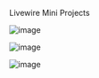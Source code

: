 Livewire Mini Projects

![image](https://github.com/maitrikt1998/livewire-miniprojects/assets/98648107/757eeaf9-0a8b-401f-99a0-c1b52858a6c4)

![image](https://github.com/maitrikt1998/livewire-miniprojects/assets/98648107/7a8e7b09-f2ff-4f58-8f97-529b73b2f34f)

![image](https://github.com/maitrikt1998/livewire-miniprojects/assets/98648107/dcd0caa8-6e82-4639-bd30-c879a62f2590)

